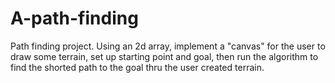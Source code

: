 # A-path-finding

Path finding project. Using an 2d array, implement a "canvas" for the user to draw some terrain, set up starting point and goal, then run the algorithm to find the shorted path to the goal thru the user created terrain.